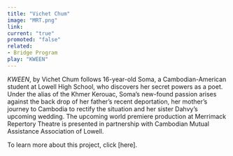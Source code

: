 ```yaml
---
title: "Vichet Chum"
image: "MRT.png"
link: 
current: "true"
promoted: "false"
related:
- Bridge Program
play: "KWEEN"
---
```

*KWEEN*, by Vichet Chum follows 16-year-old Soma, a Cambodian-American student at Lowell High School, who discovers her secret powers as a poet. Under the alias of the Khmer Kerouac, Soma’s new-found passion arises against the back drop of her father’s recent deportation, her mother’s journey to Cambodia to rectify the situation and her sister Dahvy’s upcoming wedding. The upcoming world premiere production at Merrimack Repertory Theatre is presented in partnership with Cambodian Mutual Assistance Association of Lowell. 

To learn more about this project, click [here].
